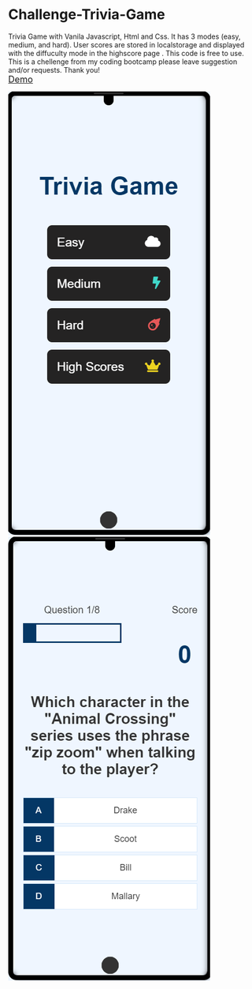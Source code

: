 # Challenge-Trivia-Game
Trivia Game with Vanila Javascript, Html and Css.
It has 3 modes (easy, medium, and hard).
User scores are stored in localstorage and displayed with the diffuculty mode in the highscore page .
This code is free to use.
This is a chellenge from my coding bootcamp please leave suggestion and/or requests. Thank you!
<br />
<font size="+1"><a href="https://mmandabes.github.io/Challenge-Trivia-Game/" alt="demo link">Demo</a><br /></font>

<img src="imgs/Challenge-Trivia-Game-1600.png" alt="home screen representation">
<img src="imgs/Challenge-Trivia-Game-game-html-1601.png" alt="Game in easy mode">
